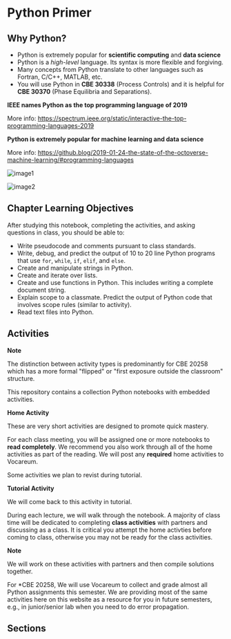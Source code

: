 # Python Primer

## Why Python?

* Python is extremely popular for **scientific computing** and **data science**
* Python is a *high-level* language. Its syntax is more flexible and forgiving.
* Many concepts from Python translate to other languages such as Fortran, C/C++, MATLAB, etc.
* You will use Python in **CBE 30338** (Process Controls) and it is helpful for **CBE 30370** (Phase Equilibria and Separations).

**IEEE names Python as the top programming language of 2019**

More info: https://spectrum.ieee.org/static/interactive-the-top-programming-languages-2019

**Python is extremely popular for machine learning and data science**

More info: https://github.blog/2019-01-24-the-state-of-the-octoverse-machine-learning/#programming-languages

![image1](https://i0.wp.com/user-images.githubusercontent.com/2695116/51644296-8a3c4480-1f24-11e9-8117-b24eb88c91ab.png)

![image2](https://i0.wp.com/user-images.githubusercontent.com/2695116/51644291-87d9ea80-1f24-11e9-8182-2c261d0eb17a.png)


## Chapter Learning Objectives

After studying this notebook, completing the activities, and asking questions in class, you should be able to:
* Write pseudocode and comments pursuant to class standards.
* Write, debug, and predict the output of 10 to 20 line Python programs that use `for`, `while`, `if`, `elif`, and `else`.
* Create and manipulate strings in Python.
* Create and iterate over lists.
* Create and use functions in Python. This includes writing a complete document string.
* Explain scope to a classmate. Predict the output of Python code that involves scope rules (similar to activity).
* Read text files into Python.

## Activities

<div class="admonition tip"> 
<p class="title"><b>Note</b></p>
The distinction between activity types is predominantly for CBE 20258 which has a more formal "flipped" or "first exposure outside the classroom" structure.
</div>

This repository contains a collection Python notebooks with embedded activities.

<div class="admonition seealso"> 
<p class="title"><b>Home Activity</b></p>
These are very short activities are designed to promote quick mastery.
</div>

For each class meeting, you will be assigned one or more notebooks to **read completely**. We recommend you also work through all of the home activities as part of the reading. We will post any **required** home activities to Vocareum.

Some activities we plan to revist during tutorial.

<div class="admonition danger"> 
<p class="title"><b>Tutorial Activity</b></p>
We will come back to this activity in tutorial.
</div>

During each lecture, we will walk through the notebook. A majority of class time will be dedicated to completing **class activities** with partners and discussing as a class. It is critical you attempt the home activties before coming to class, otherwise you may not be ready for the class activities.

<div class="admonition note"> 
<p class="title"><b>Note</b></p>
We will work on these activities with partners and then compile solutions together.
</div>

For *CBE 20258, We will use Vocareum to collect and grade almost all Python assignments this semester. We are providing most of the same activities here on this website as a resource for you in future semesters, e.g., in junior/senior lab when you need to do error propagation.

## Sections

```{tableofcontents}